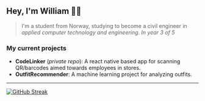 ## Hey, I'm William 👋🏼

> I'm a student from Norway, studying to become a civil engineer in *applied computer technology and engineering*.
> *In year 3 of 5*

### My current projects
- **CodeLinker** (*private repo*): A react native based app for scanning QR/barcodes aimed towards employees in stores.
- **OutfitRecommender**: A machine learning project for analyzing outfits. 


---

[![GitHub Streak](https://github-readme-streak-stats.herokuapp.com?user=williamsaether&theme=dark&ring=fb4362&file=fb4362&currStreakNum=fb4362&currStreakLabel=fb4362&hide_border=true)](https://git.io/streak-stats)
<!-- [![Your GitHub stats](https://github-readme-stats.vercel.app/api?username=williamsaether&hide_border=true&show_icons=true&bg_color=151515&title_color=fb4362&icon_color=fb4362&text_bold=false&text_color=9e9e9e) --> 
